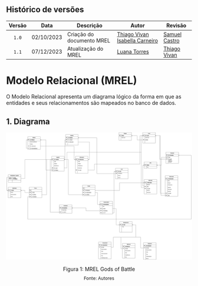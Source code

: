## Histórico de versões

| Versão |    Data    | Descrição                | Autor                                              | Revisão |
| :----: | :--------: | ------------------------ | -------------------------------------------------- | ------- |
| `1.0`  | 02/10/2023 | Criação do documento MREL |  [Thiago Vivan](https://github.com/thiago-vivan) [Isabella Carneiro](https://github.com/isabellacgmsa) |   [Samuel Castro](https://github.com/SamuelCastro7)      |
| `1.1`  | 07/12/2023 | Atualização do MREL |  [Luana Torres](https://github.com/luanatorress) |   [Thiago Vivan](https://github.com/thiago-vivan)     |



# Modelo Relacional (MREL)

O Modelo Relacional apresenta um diagrama lógico da forma em que as entidades e seus relacionamentos são mapeados no banco de dados.

## 1. Diagrama


<img src= '../../images/MRELatualizado.drawio.png'> </img>

<div style="text-align: center">
<p>Figura 1: MREL Gods of Battle</p>
<p style="margin-top: -1%; font-size: 12px">Fonte: Autores</p>
</div>
